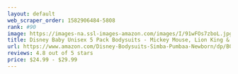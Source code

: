 ```yaml
---
layout: default 
﻿web_scraper_order: 1582906484-5808
rank: #90
image: https://images-na.ssl-images-amazon.com/images/I/91wFOs7zboL.jpg
title: Disney Baby Unisex 5 Pack Bodysuits - Mickey Mouse, Lion King & Pixar
url: https://www.amazon.com/Disney-Bodysuits-Simba-Pumbaa-Newborn/dp/B07PM8GGCM/ref=zg_mw_fashion_90?_encoding=UTF8&psc=1&refRID=AZBY6YMEBY865ZWC08K7
reviews: 4.8 out of 5 stars
price: $24.99 - $29.99
---
```

